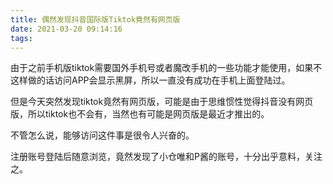 ```yaml
---
title: 偶然发现抖音国际版Tiktok竟然有网页版
date: 2021-03-20 09:14:16
tags:
---
```


由于之前手机版tiktok需要国外手机号或者魔改手机的一些功能才能使用，如果不这样做的话访问APP会显示黑屏，所以一直没有成功在手机上面登陆过。

但是今天突然发现tiktok竟然有网页版，可能是由于思维惯性觉得抖音没有网页版，所以tiktok也不会有，当然也有可能是网页版是最近才推出的。

不管怎么说，能够访问这件事是很令人兴奋的。

注册账号登陆后随意浏览，竟然发现了小仓唯和P酱的账号，十分出乎意料，关注之。

